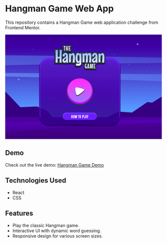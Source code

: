 # Hangman Game Web App

This repository contains a Hangman Game web application challenge from Frontend Mentor.

![Hangman Game Screenshot](hangman.png)

## Demo

Check out the live demo: [Hangman Game Demo](https://bjhangman-react.netlify.app)

## Technologies Used

- React
- CSS

## Features

- Play the classic Hangman game.
- Interactive UI with dynamic word guessing.
- Responsive design for various screen sizes.
